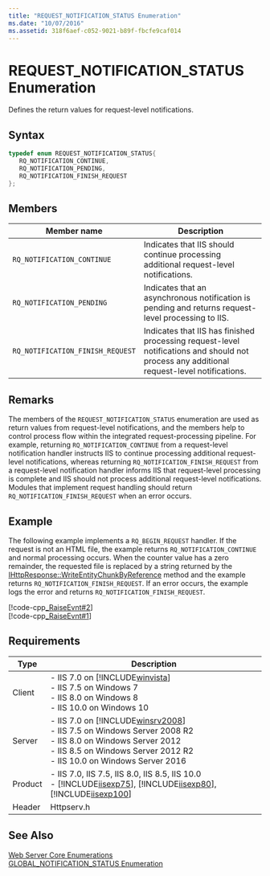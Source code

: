 ```yaml
---
title: "REQUEST_NOTIFICATION_STATUS Enumeration"
ms.date: "10/07/2016"
ms.assetid: 318f6aef-c052-9021-b89f-fbcfe9caf014
---
```

# REQUEST_NOTIFICATION_STATUS Enumeration

Defines the return values for request-level notifications.  
  
## Syntax  
  
```cpp  
typedef enum REQUEST_NOTIFICATION_STATUS{  
   RQ_NOTIFICATION_CONTINUE,  
   RQ_NOTIFICATION_PENDING,  
   RQ_NOTIFICATION_FINISH_REQUEST  
};  
```  
  
## Members  
  
|Member name|Description|  
|-----------------|-----------------|  
|`RQ_NOTIFICATION_CONTINUE`|Indicates that IIS should continue processing additional request-level notifications.|  
|`RQ_NOTIFICATION_PENDING`|Indicates that an asynchronous notification is pending and returns request-level processing to IIS.|  
|`RQ_NOTIFICATION_FINISH_REQUEST`|Indicates that IIS has finished processing request-level notifications and should not process any additional request-level notifications.|  
  
## Remarks  

 The members of the `REQUEST_NOTIFICATION_STATUS` enumeration are used as return values from request-level notifications, and the members help to control process flow within the integrated request-processing pipeline. For example, returning `RQ_NOTIFICATION_CONTINUE` from a request-level notification handler instructs IIS to continue processing additional request-level notifications, whereas returning `RQ_NOTIFICATION_FINISH_REQUEST` from a request-level notification handler informs IIS that request-level processing is complete and IIS should not process additional request-level notifications. Modules that implement request handling should return `RQ_NOTIFICATION_FINISH_REQUEST` when an error occurs.  
  
## Example  

 The following example implements a `RQ_BEGIN_REQUEST` handler. If the request is not an HTML file, the example returns `RQ_NOTIFICATION_CONTINUE` and normal processing occurs. When the counter value has a zero remainder, the requested file is replaced by a string returned by the [IHttpResponse::WriteEntityChunkByReference](../../web-development-reference/native-code-api-reference/ihttpresponse-writeentitychunkbyreference-method.md) method and the example returns `RQ_NOTIFICATION_FINISH_REQUEST`. If an error occurs, the example logs the error and returns `RQ_NOTIFICATION_FINISH_REQUEST`.  
  
 [!code-cpp[_RaiseEvnt#2](../../../samples/snippets/cpp/VS_Snippets_IIS/IIS7/_RaiseEvnt/cpp/IHttpResponseWriteEntityChunkByReference.cpp#2)]  
[!code-cpp[_RaiseEvnt#1](../../../samples/snippets/cpp/VS_Snippets_IIS/IIS7/_RaiseEvnt/cpp/IHttpResponseWriteEntityChunkByReference.cpp#1)]  
  
## Requirements  
  
|Type|Description|  
|----------|-----------------|  
|Client|-   IIS 7.0 on [!INCLUDE[winvista](../../wmi-provider/includes/winvista-md.md)]<br />-   IIS 7.5 on Windows 7<br />-   IIS 8.0 on Windows 8<br />-   IIS 10.0 on Windows 10|  
|Server|-   IIS 7.0 on [!INCLUDE[winsrv2008](../../wmi-provider/includes/winsrv2008-md.md)]<br />-   IIS 7.5 on Windows Server 2008 R2<br />-   IIS 8.0 on Windows Server 2012<br />-   IIS 8.5 on Windows Server 2012 R2<br />-   IIS 10.0 on Windows Server 2016|  
|Product|-   IIS 7.0, IIS 7.5, IIS 8.0, IIS 8.5, IIS 10.0<br />-   [!INCLUDE[iisexp75](../../web-development-reference/native-code-api-reference/includes/iisexp75-md.md)], [!INCLUDE[iisexp80](../../web-development-reference/native-code-api-reference/includes/iisexp80-md.md)], [!INCLUDE[iisexp100](../../web-development-reference/native-code-api-reference/includes/iisexp100-md.md)]|  
|Header|Httpserv.h|  
  
## See Also  

 [Web Server Core Enumerations](../../web-development-reference/native-code-api-reference/web-server-core-enumerations.md)   
 [GLOBAL_NOTIFICATION_STATUS Enumeration](../../web-development-reference/native-code-api-reference/global-notification-status-enumeration.md)
